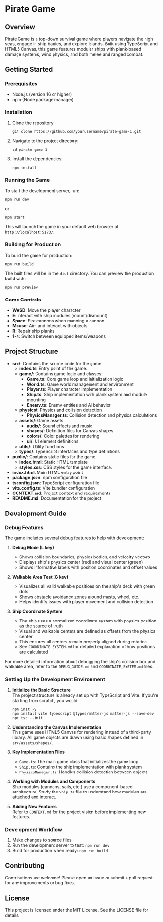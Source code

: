# Pirate Game

## Overview
Pirate Game is a top-down survival game where players navigate the high seas, engage in ship battles, and explore islands. Built using TypeScript and HTML5 Canvas, this game features modular ships with plank-based damage systems, wind physics, and both melee and ranged combat.

## Getting Started

### Prerequisites
- Node.js (version 16 or higher)
- npm (Node package manager)

### Installation
1. Clone the repository:
   ```
   git clone https://github.com/yourusername/pirate-game-1.git
   ```
2. Navigate to the project directory:
   ```
   cd pirate-game-1
   ```
3. Install the dependencies:
   ```
   npm install
   ```

### Running the Game
To start the development server, run:
```
npm run dev
```
or
```
npm start
```
This will launch the game in your default web browser at `http://localhost:5173/`.

### Building for Production
To build the game for production:
```
npm run build
```
The built files will be in the `dist` directory. You can preview the production build with:
```
npm run preview
```

### Game Controls
- **WASD**: Move the player character
- **E**: Interact with ship modules (mount/dismount)
- **Space**: Fire cannons when manning a cannon
- **Mouse**: Aim and interact with objects
- **R**: Repair ship planks
- **1-4**: Switch between equipped items/weapons

## Project Structure
- **src/**: Contains the source code for the game.
  - **index.ts**: Entry point of the game.
  - **game/**: Contains game logic and classes:
    - **Game.ts**: Core game loop and initialization logic
    - **World.ts**: Game world management and environment
    - **Player.ts**: Player character implementation
    - **Ship.ts**: Ship implementation with plank system and module mounting
    - **Enemy.ts**: Enemy entities and AI behavior
  - **physics/**: Physics and collision detection
    - **PhysicsManager.ts**: Collision detection and physics calculations
  - **assets/**: Game assets
    - **audio/**: Sound effects and music
    - **shapes/**: Definition files for Canvas shapes
    - **colors/**: Color palettes for rendering
    - **ui/**: UI element definitions
  - **utils/**: Utility functions
  - **types/**: TypeScript interfaces and type definitions
- **public/**: Contains static files for the game.
  - **index.html**: Static HTML template
  - **styles.css**: CSS styles for the game interface.
- **index.html**: Main HTML entry point
- **package.json**: npm configuration file
- **tsconfig.json**: TypeScript configuration file
- **vite.config.ts**: Vite bundler configuration
- **CONTEXT.md**: Project context and requirements
- **README.md**: Documentation for the project

## Development Guide

### Debug Features

The game includes several debug features to help with development:

1. **Debug Mode (L key)**
   - Shows collision boundaries, physics bodies, and velocity vectors
   - Displays ship's physics center (red) and visual center (green)
   - Shows informative labels with position coordinates and offset values

2. **Walkable Area Test (G key)**
   - Visualizes all valid walkable positions on the ship's deck with green dots
   - Shows obstacle avoidance zones around masts, wheel, etc.
   - Helps identify issues with player movement and collision detection

3. **Ship Coordinate System**
   - The ship uses a normalized coordinate system with physics position as the source of truth
   - Visual and walkable centers are defined as offsets from the physics center
   - This ensures all centers remain properly aligned during rotation
   - See `COORDINATE_SYSTEM.md` for detailed explanation of how positions are calculated

For more detailed information about debugging the ship's collision box and walkable area, refer to the `DEBUG_GUIDE.md` and `COORDINATE_SYSTEM.md` files.

### Setting Up the Development Environment

1. **Initialize the Basic Structure**  
   The project structure is already set up with TypeScript and Vite. If you're starting from scratch, you would:
   ```
   npm init -y
   npm install vite typescript @types/matter-js matter-js --save-dev
   npx tsc --init
   ```

2. **Understanding the Canvas Implementation**  
   This game uses HTML5 Canvas for rendering instead of a third-party library. All game objects are drawn using basic shapes defined in `src/assets/shapes/`.

3. **Key Implementation Files**
   - `Game.ts`: The main game class that initializes the game loop
   - `Ship.ts`: Contains the ship implementation with plank system
   - `PhysicsManager.ts`: Handles collision detection between objects

4. **Working with Modules and Components**  
   Ship modules (cannons, sails, etc.) use a component-based architecture. Study the `Ship.ts` file to understand how modules are attached and interact.

5. **Adding New Features**  
   Refer to `CONTEXT.md` for the project vision before implementing new features.

### Development Workflow

1. Make changes to source files
2. Run the development server to test: `npm run dev`
3. Build for production when ready: `npm run build`

## Contributing
Contributions are welcome! Please open an issue or submit a pull request for any improvements or bug fixes.

## License
This project is licensed under the MIT License. See the LICENSE file for details.